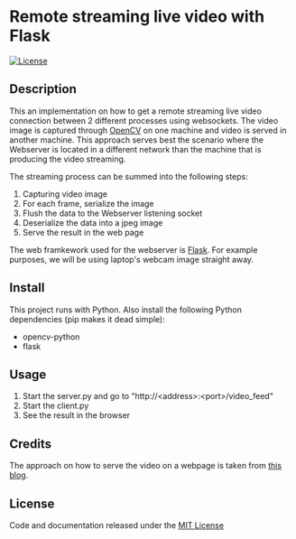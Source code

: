 # Remote streaming live video with Flask

[![License](https://img.shields.io/badge/license-MIT-blue.svg)](https://github.com/rena2damas/remote-opencv-streaming-live-video/blob/master/LICENSE)

## Description

This an implementation on how to get a remote streaming live video connection between 2 different processes using websockets. The video image is captured through [OpenCV](https://opencv.org/) on one machine and video is served in another machine. This approach serves best the scenario where the Webserver is located in a different network than the machine that is producing the video streaming.

The streaming process can be summed into the following steps:
1. Capturing video image
2. For each frame, serialize the image
3. Flush the data to the Webserver listening socket
4. Deserialize the data into a jpeg image
5. Serve the result in the web page

The web framkework used for the webserver is [Flask](http://flask.pocoo.org/). For example purposes, we will be using laptop's webcam image straight away.

## Install
This project runs with Python. Also install the following Python dependencies (pip makes it dead simple):
* opencv-python
* flask

## Usage
1. Start the server.py and go to "http://&lt;address&gt;:&lt;port&gt;/video_feed"
2. Start the client.py
3. See the result in the browser
  
## Credits
The approach on how to serve the video on a webpage is taken from [this blog](http://blog.miguelgrinberg.com/post/video-streaming-with-flask).

## License
Code and documentation released under the [MIT License](https://github.com/rena2damas/remote-opencv-streaming-live-video/blob/master/LICENSE)
